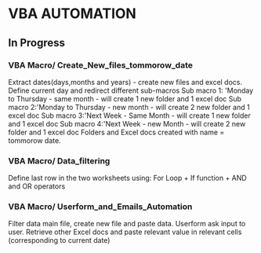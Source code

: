 # VBA AUTOMATION

## In Progress

### VBA Macro/ Create_New_files_tommorow_date
Extract dates(days,months and years) - create new files and excel docs. 
Define current day and redirect different sub-macros
Sub macro 1: 'Monday to Thursday  - same month - will create 1 new folder and 1 excel doc
Sub macro 2:'Monday to Thursday - new month - will create 2 new folder and 1 excel doc
Sub macro 3:'Next Week - Same Month - will create 1 new folder and 1 excel doc
Sub macro 4:'Next Week - new Month - will create 2 new folder and 1 excel doc
Folders and Excel docs created with name = tommorow date.

### VBA Macro/ Data_filtering
Define last row in the two worksheets using:
For Loop + If function + AND and OR operators

### VBA Macro/ Userform_and_Emails_Automation
Filter data main file, create new file and paste data. 
Userform ask input to user.
Retrieve other Excel docs and paste relevant value in relevant cells (corresponding to current date)
